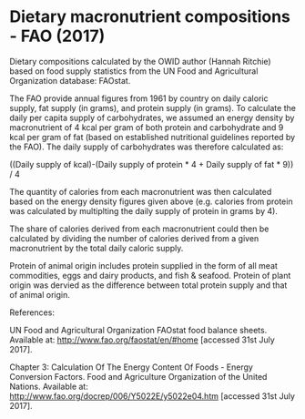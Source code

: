 # Dietary macronutrient compositions - FAO (2017)

Dietary compositions calculated by the OWID author (Hannah Ritchie) based on food supply statistics from the UN Food and Agricultural Organization database: FAOstat.

The FAO provide annual figures from 1961 by country on daily caloric supply, fat supply (in grams), and protein supply (in grams). To calculate the daily per capita supply of carbohydrates, we assumed an energy density by macronutrient of 4 kcal per gram of both protein and carbohydrate and 9 kcal per gram of fat (based on established nutritional guidelines reported by the FAO). The daily supply of carbohydrates was therefore calculated as:

((Daily supply of kcal)-(Daily supply of protein * 4 + Daily supply of fat * 9)) / 4

The quantity of calories from each macronutrient was then calculated based on the energy density figures given above (e.g. calories from protein was calculated by multiplting the daily supply of protein in grams by 4).

The share of calories derived from each macronutrient could then be calculated by dividing the number of calories derived from a given macronutrient by the total daily caloric supply.

Protein of animal origin includes protein supplied in the form of all meat commodities, eggs and dairy products, and fish & seafood. Protein of plant origin was dervied as the difference between total protein supply and that of animal origin.

References:

UN Food and Agricultural Organization FAOstat food balance sheets. Available at: http://www.fao.org/faostat/en/#home [accessed 31st July 2017].

Chapter 3: Calculation Of The Energy Content Of Foods - Energy Conversion Factors. Food and Agriculture Organization of the United Nations. Available at: http://www.fao.org/docrep/006/Y5022E/y5022e04.htm [accessed 31st July 2017].